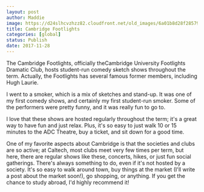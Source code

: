 ```yaml
---
layout: post
author: Maddie
image: https://d24slhcvzhzz82.cloudfront.net/old_images/6a01b8d28f2857970c01bb09d62d64970d-pi.jpg
title: Cambridge Footlights
categories: [global]
status: Publish
date: 2017-11-28
---
```


The Cambridge Footlights, officially theCambridge University Footlights Dramatic Club, hosts student-run comedy sketch shows throughout the term. Actually, the Footlights has several famous former members, including Hugh Laurie.

I went to a smoker, which is a mix of sketches and stand-up. It was one of my first comedy shows, and certainly my first student-run smoker. Some of the performers were pretty funny, and it was really fun to go to.

I love that these shows are hosted regularly throughout the term; it's a great way to have fun and just relax. Plus, it's so easy to just walk 10 or 15 minutes to the ADC Theatre, buy a ticket, and sit down for a good time.

One of my favorite aspects about Cambridge is that the societies and clubs are so active; at Caltech, most clubs meet very few times per term, but here, there are regular shows like these, concerts, hikes, or just fun social gatherings. There's always something to do, even if it's not hosted by a society. It's so easy to walk around town, buy things at the market (I'll write a post about the market soon!), go shopping, or anything. If you get the chance to study abroad, I'd highly recommend it!
